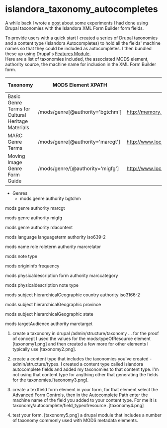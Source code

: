 islandora_taxonomy_autocompletes
================================

A while back I wrote a [post](https://groups.google.com/forum/#!topic/islandora/O5bXlqeAVoc) about some experiments I had done using Drupal taxonomies with the Islandora XML Form Builder form fields.

To provide users with a quick start I created a series of Drupal taxonomies 
and a content type (Islandora Autocompletes) to hold all the fields' machine names so that they could be included as autocompletes. 
I then bundled these up using Drupal's [Features Module](http://drupal.org/project/features).  
Here are a list of taxonomies included, the associated MODS element, authority source, the machine name for inclusion in the XML Form Builder form.

|  Taxonomy | MODS Element XPATH | Authority  | Machine Name from Content Type |
|---|---|---|---|
| Basic Genre Terms for Cultural Heritage Materials  | /mods/genre[@authority='bgtchm']  | http://memory.loc.gov/ammem/techdocs/genre.html  | field_genre_bgtchm  |
| MARC Genre Terms  | /mods/genre[@authority='marcgt']  | http://www.loc.gov/standards/valuelist/marcgt.html  | field_genre_marcgt  |
| Moving Image Genre Form Guide | /mods/genre/[@authority='migfg']  | http://www.loc.gov/rr/mopic/miggen.html  | field_genre_migfg  |
* Genres
    * mods genre authority bgtchm

mods genre authority marcgt

mods genre authority migfg

mods genre authority rdacontent

mods language languageterm authority iso639-2

mods name role roleterm authority marcrelator

mods note type

mods origininfo frequency

mods physicaldescription form authority marccategory

mods physicaldescription note type

mods subject hierarchicalGeographic country authority iso3166-2

mods subject hierarchicalGeographic province

mods subject hierarchicalGeographic state

mods targetAudience authority marctarget



1. create a taxonomy in drupal /admin/structure/taxonomy   ... for the proof of concept I used the values for the mods:typeOfResource element [taxonomy1.png] and then created a few more for other elements I typically use [taxonomy2.png].

2. create a content type that includes the taxonomies you've created - admin/structure/types.  I created a content type called islandora autocomplete fields and added my taxonomies to that content type.  I'm not using that content type for anything other that generating the fields for the taxonomies.[taxonomy3.png].

3. create a textfield form element in your form, for that element select the Advanced Form Controls, then in the Autocomplete Path enter the machine name of the field you added to your content type. For me it is taxonomy/autocomplete/field_typeofresource .[taxonomy4.png]

4. test your form. [taxonomy5.png]
a drupal module that includes a number of taxonomy commonly used with MODS metadata elements.
